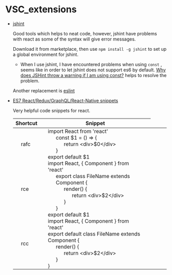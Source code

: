 <style type="text/css">

    .indent {
        margin: 0 0 0 25px;
    }

    td {
        padding: 0px 25px;
    }

</style>

# VSC_extensions

* [jshint](https://marketplace.visualstudio.com/items?itemName=dbaeumer.jshint)

    Good tools which helps to neat code, however, jshint have problems with react as some of the syntax will give error messages.

    Download it from marketplace, then use `npm install -g jshint` to set up a global environment for jshint.

    - When I use jshint, I have encountered problems when using `const` , seems like in order to let jshint does not support es6 by default. [Why does JSHint throw a warning if I am using const?](https://stackoverflow.com/questions/27441803/why-does-jshint-throw-a-warning-if-i-am-using-const) helps to resolve the problem.

    Another replacement is [eslint](https://marketplace.visualstudio.com/items?itemName=dbaeumer.vscode-eslint)

* [ES7 React/Redux/GraphQL/React-Native snippets](https://marketplace.visualstudio.com/items?itemName=dsznajder.es7-react-js-snippets)

    Very helpful code snippets for react.

    <table>
        <thead>
            <tr>
                <th>Shortcut</th>
                <th>Snippet</th>
            </tr>
        </thead>
        <tbody>
            <tr>
                <td>rafc</td>
                <td>
                    import React from 'react'
                    <div class="indent">
                        const $1 = () => {
                            <div class="indent">
                                return &lt;div&gt;$0&lt;/div&gt;
                            </div>
                        }
                    </div>
                    export default $1
                <td>
            </tr>
            <tr>
                <td>rce</td>
                <td>
                    import React, { Component } from 'react'
                    <div class="indent">
                        export class FileName extends Component {
                            <div class="indent">
                                render() {
                                    <div class="indent">
                                        return &lt;div&gt;$2&lt;/div&gt;
                                    </div>
                                }
                            </div>
                        }
                    </div>
                    export default $1
                <td>
            </tr>
            <tr>
                <td>rcc</td>
                <td>
                    import React, { Component } from 'react'<br/>
                    export default class FileName extends Component {
                        <div class="indent">
                            render() {
                                <div class="indent">
                                    return &lt;div&gt;$2&lt;/div&gt;
                                </div>
                            }
                        </div>
                    }
                <td>
            </tr>
        </tbody>
    </table>
